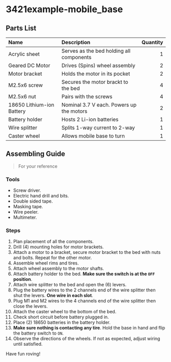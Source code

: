 # 3421example-mobile_base
## Parts List

| Name | Description | Quantity |
| :--- | :--- | ---: |
| Acrylic sheet | Serves as the bed holding all components | 1 |
| Geared DC Motor | Drives (Spins) wheel assembly  | 2 |
| Motor bracket | Holds the motor in its pocket  | 2 |
| M2.5x6 screw | Secures the motor brackt to the bed  | 4 |
| M2.5x6 nut | Pairs with the screws  | 4 |
| 18650 Lithium-ion Battery | Nominal 3.7 V each. Powers up the motors  | 2 |
| Battery holder | Hosts 2 Li-ion batteries  | 1 |
| Wire splitter | Splits 1-way current to 2-way  | 1 |
| Caster wheel | Allows mobile base to turn  | 1 |



## Assembling Guide
> For your reference

### Tools
- Screw driver.
- Electric hand drill and bits.
- Double sided tape.
- Masking tape.
- Wire peeler.
- Multimeter.

### Steps
1. Plan placement of all the components.
2. Drill (4) mounting holes for motor brackets.
3. Attach a motor to a bracket, secure motor bracket to the bed with nuts and bolts. Repeat for the other motor.
4. Assemble wheel rims and tires.
5. Attach wheel assembly to the motor shafts.
6. Attach battery holder to the bed. **Make sure the switch is at the `OFF` position**.
7. Attach wire splitter to the bed and open the (6) levers.
8. Plug the battery wires to the 2 channels end of the wire splitter then shut the levers. **One wire in each slot**.
9. Plug M1 and M2 wires to the 4 channels end of the wire splitter then close the levers.
10. Attach the caster wheel to the bottom of the bed.
11. Check short circuit before battery plugged in.
12. Place (2) 18650 batteries in the battery holder.
13. **Make sure nothing is contacting any tire**. Hold the base in hand and flip the battery switch to `ON`.
14. Observe the directions of the wheels. If not as expected, adjust wiring until satisfied.

Have fun roving!
